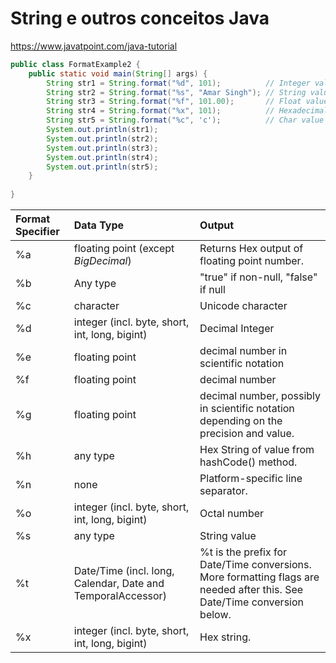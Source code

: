 <h1>String e outros conceitos Java</h1>

https://www.javatpoint.com/java-tutorial

```java
public class FormatExample2 {  
    public static void main(String[] args) {  
        String str1 = String.format("%d", 101);          // Integer value  
        String str2 = String.format("%s", "Amar Singh"); // String value  
        String str3 = String.format("%f", 101.00);       // Float value  
        String str4 = String.format("%x", 101);          // Hexadecimal value  
        String str5 = String.format("%c", 'c');          // Char value  
        System.out.println(str1);  
        System.out.println(str2);  
        System.out.println(str3);  
        System.out.println(str4);  
        System.out.println(str5);  
    }  
  
}  
```

| Format Specifier | Data Type                                                   | Output                                                       |
| :--------------- | :---------------------------------------------------------- | :----------------------------------------------------------- |
| %a               | floating point (except *BigDecimal*)                        | Returns Hex output of floating point number.                 |
| %b               | Any type                                                    | "true" if non-null, "false" if null                          |
| %c               | character                                                   | Unicode character                                            |
| %d               | integer (incl. byte, short, int, long, bigint)              | Decimal Integer                                              |
| %e               | floating point                                              | decimal number in scientific notation                        |
| %f               | floating point                                              | decimal number                                               |
| %g               | floating point                                              | decimal number, possibly in scientific notation depending on the precision and value. |
| %h               | any type                                                    | Hex String of value from hashCode() method.                  |
| %n               | none                                                        | Platform-specific line separator.                            |
| %o               | integer (incl. byte, short, int, long, bigint)              | Octal number                                                 |
| %s               | any type                                                    | String value                                                 |
| %t               | Date/Time (incl. long, Calendar, Date and TemporalAccessor) | %t is the prefix for Date/Time conversions. More formatting flags are needed after this. See Date/Time conversion below. |
| %x               | integer (incl. byte, short, int, long, bigint)              | Hex string.                                                  |
